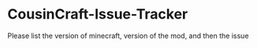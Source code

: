 # CousinCraft-Issue-Tracker
Please list the version of minecraft, version of the mod, and then the issue
